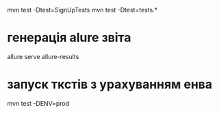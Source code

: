 mvn test -Dtest=SignUpTests
mvn test -Dtest=tests.*

# генерація alure звіта
allure serve allure-results

# запуск ткстів з урахуванням енва
mvn test -DENV=prod

